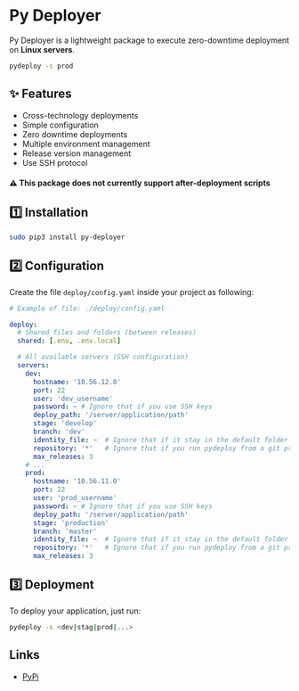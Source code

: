 # Py Deployer

Py Deployer is a lightweight package to execute zero-downtime deployment on **Linux servers**.

```bash
pydeploy -s prod
```

## ✨ Features

- Cross-technology deployments
- Simple configuration
- Zero downtime deployments
- Multiple environment management
- Release version management
- Use SSH protocol

#### ⚠ This package does not currently support after-deployment scripts

## 1️⃣ Installation

```bash
sudo pip3 install py-deployer
```

## 2️⃣ Configuration

Create the file `deploy/config.yaml` inside your project as following:

```yaml
# Example of file: ./deploy/config.yaml

deploy:
  # Shared files and folders (between releases)
  shared: [.env, .env.local]

  # All available servers (SSH configuration)
  servers:
    dev:
      hostname: '10.56.12.0'
      port: 22
      user: 'dev_username'
      password: ~ # Ignore that if you use SSH keys
      deploy_path: '/server/application/path'
      stage: 'develop'
      branch: 'dev'
      identity_file: ~  # Ignore that if it stay in the default folder (~/.ssh)
      repository: '*'   # Ignore that if you run pydeploy from a git project directory
      max_releases: 3
    # ...
    prod:
      hostname: '10.56.11.0'
      port: 22
      user: 'prod_username'
      password: ~ # Ignore that if you use SSH keys
      deploy_path: '/server/application/path'
      stage: 'production'
      branch: 'master'
      identity_file: ~  # Ignore that if it stay in the default folder (~/.ssh)
      repository: '*'   # Ignore that if you run pydeploy from a git project directory
      max_releases: 3


```

## 3️⃣ Deployment

To deploy your application, just run:

```bash
pydeploy -s <dev|stag|prod|...>
```

## Links

- [PyPi](https://pypi.org/project/py-deployer/)
